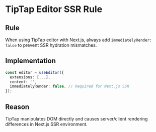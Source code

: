 # TipTap Editor SSR Rule

## Rule
When using TipTap editor with Next.js, always add `immediatelyRender: false` to prevent SSR hydration mismatches.

## Implementation
```typescript
const editor = useEditor({
  extensions: [...],
  content: '',
  immediatelyRender: false, // Required for Next.js SSR
});
```

## Reason
TipTap manipulates DOM directly and causes server/client rendering differences in Next.js SSR environment.